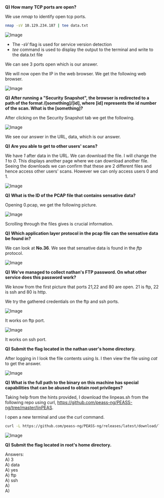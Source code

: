 **Q) How many TCP ports are open?**

We use _nmap_ to identify open tcp ports.

```bash
nmap -sV 10.129.234.187 | tee data.txt
```

![Image](https://github.com/user-attachments/assets/fb39435e-9ffd-4f7c-9b6d-e0c01139f55b)

* The _-sV_ flag is used for service version detection
* *tee* command is used to display the output to the terminal and write to the data.txt file

We can see 3 ports open which is our answer.

We will now open the IP in the web browser. We get the following web browser.

![Image](https://github.com/user-attachments/assets/41b3d1a5-bee5-46e4-a03c-d609c557b514)

**Q) After running a "Security Snapshot", the browser is redirected to a path of the format /[something]/[id], where [id] represents the id number of the scan. What is the [something]?**

After clicking on the Security Snapshot tab we get the following.

![Image](https://github.com/user-attachments/assets/feb152b5-03b2-41dc-9470-65ceec83d7a5)

We see our answer in the URL, data, which is our answer.

**Q) Are you able to get to other users' scans?**

We have *1* after data in the URL. We can download the file. I will change the *1* to *0*. This displays another page where we can download another file. Seeing the downloads we can confirm that these are 2 different files and hence access other users' scans. However we can only access users 0 and 1. 

![Image](https://github.com/user-attachments/assets/bb37c5b1-19ae-4404-9e1a-09fdb70c5631)


**Q) What is the ID of the PCAP file that contains sensative data?**

Opening 0.pcap, we get the following picture.

![Image](https://github.com/user-attachments/assets/8e1e15a0-c759-4296-ad2c-c7b83d9e5308)

Scrolling through the files gives is crucial information.

**Q) Which application layer protocol in the pcap file can the sensative data be found in?**

We can look at **No.36**. We see that sensative data is found in the *ftp* protocol.  

![Image](https://github.com/user-attachments/assets/d94ff411-2234-440c-ac02-074cb4552431)

**Q) We've managed to collect nathan's FTP password. On what other service does this password work?**

We know from the first picture that ports 21,22 and 80 are open. 21 is ftp, 22 is ssh and 80 is http.

We try the gathered credentials on the ftp and ssh ports.

![Image](https://github.com/user-attachments/assets/09b34014-0650-4373-8e5b-24c597e508ea)

It works on ftp port.

![Image](https://github.com/user-attachments/assets/9fb8f673-fdb7-47c4-be89-96bd2d04e453)

It works on ssh port.


**Q) Submit the flag located in the nathan user's home directory.** 

After logging in I look the file contents using *ls*. I then view the file using *cat* to get the answer.

![Image](https://github.com/user-attachments/assets/ee8a536a-d54a-4919-9e8f-41bc75c23437)

**Q) What is the full path to the binary on this machine has special capabilities that can be abused to obtain root privileges?**

Taking help from the hints provided, I download the linpeas.sh from the following repo using curl, https://github.com/peass-ng/PEASS-ng/tree/master/linPEAS.  


I open a new terminal and use the curl command.

```bash
curl -L https://github.com/peass-ng/PEASS-ng/releases/latest/download/linpeas.sh | sh
```

![Image](https://github.com/user-attachments/assets/ba4ec3e9-c9f1-4b65-862a-06c2a68f41cd)



**Q) Submit the flag located in root's home directory.**


Answers: <br>
A) 3 <br>
A) data
<br> A) yes
<br> A) ftp
<br> A) ssh
<br> A)
<br> A) 